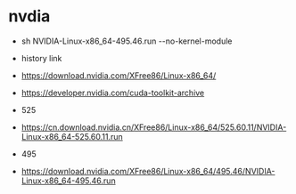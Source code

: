 # nvdia

- sh NVIDIA-Linux-x86_64-495.46.run --no-kernel-module

- history link
- https://download.nvidia.com/XFree86/Linux-x86_64/
- https://developer.nvidia.com/cuda-toolkit-archive

- 525
- https://cn.download.nvidia.cn/XFree86/Linux-x86_64/525.60.11/NVIDIA-Linux-x86_64-525.60.11.run

- 495
- https://download.nvidia.com/XFree86/Linux-x86_64/495.46/NVIDIA-Linux-x86_64-495.46.run

